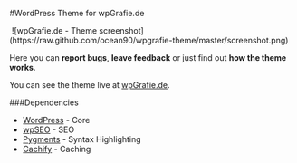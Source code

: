 #WordPress Theme for wpGrafie.de


<img src="">
![wpGrafie.de - Theme screenshot](https://raw.github.com/ocean90/wpgrafie-theme/master/screenshot.png)

Here you can **report bugs**, **leave feedback** or just find out **how the theme works**.



You can see the theme live at [wpGrafie.de](http://wpgrafie.de).


###Dependencies

* [WordPress](http://wordpress.org) - Core
* [wpSEO](http://wpseo.org) - SEO
* [Pygments](http://pygments.org/) - Syntax Highlighting
* [Cachify](http://cachify.de/) - Caching